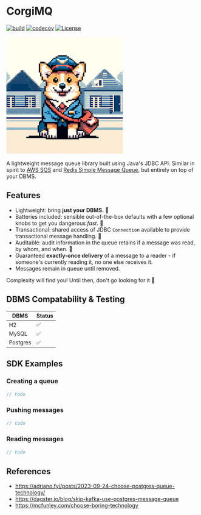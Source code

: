 # CorgiMQ 
[![build](https://github.com/hailuand/corgio-mq/actions/workflows/maven.yaml/badge.svg)](https://github.com/hailuand/corgio-mq/actions/workflows/maven.yaml) [![codecov](https://codecov.io/github/hailuand/corgimq/graph/badge.svg?token=NYQYU42L1U)](https://codecov.io/github/hailuand/corgimq) [![License](https://img.shields.io/badge/License-Apache_2.0-blue.svg)](https://opensource.org/licenses/Apache-2.0)

![mascot.jpg](mascot.jpg)

A lightweight message queue library built using Java's JDBC API. Similar in spirit to [AWS SQS](https://aws.amazon.com/sqs/)
and [Redis Simple Message Queue](https://github.com/smrchy/rsmq), but entirely on top of your DBMS.

## Features
- Lightweight: bring **just your DBMS.** 🚀
- Batteries included: sensible out-of-the-box defaults with a few optional knobs to get you dangerous _fast_. 🔋
- Transactional: shared access of JDBC `Connection` available to provide transactional message handling. 🤝
- Auditable: audit information in the queue retains if a message was read, by whom, and when. 🔎
- Guaranteed **exactly-once delivery** of a message to a reader - if someone's currently reading it, no one else receives it.
- Messages remain in queue until removed.

Complexity will find you! Until then, don't go looking for it 🐶   

## DBMS Compatability & Testing
| DBMS     | Status |
|----------|--------|
| H2       | ✅      |
| MySQL    | ✅      |
| Postgres | ✅      |

## SDK Examples
### Creating a queue

```java
// todo
```

### Pushing messages
```java
// todo
```

### Reading messages
```java
// todo
```

## References
- https://adriano.fyi/posts/2023-09-24-choose-postgres-queue-technology/
- https://dagster.io/blog/skip-kafka-use-postgres-message-queue
- https://mcfunley.com/choose-boring-technology
